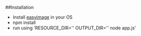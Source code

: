 ##Installation
* Install [easyimage](https://www.npmjs.com/package/easyimage) in your OS
* npm install
* run using 'RESOURCE_DIR='' OUTPUT_DIR='' node app.js'